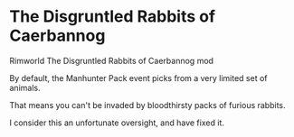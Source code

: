 # The Disgruntled Rabbits of Caerbannog
Rimworld The Disgruntled Rabbits of Caerbannog mod

By default, the Manhunter Pack event picks from a very limited set of animals.

That means you can't be invaded by bloodthirsty packs of furious rabbits.

I consider this an unfortunate oversight, and have fixed it.